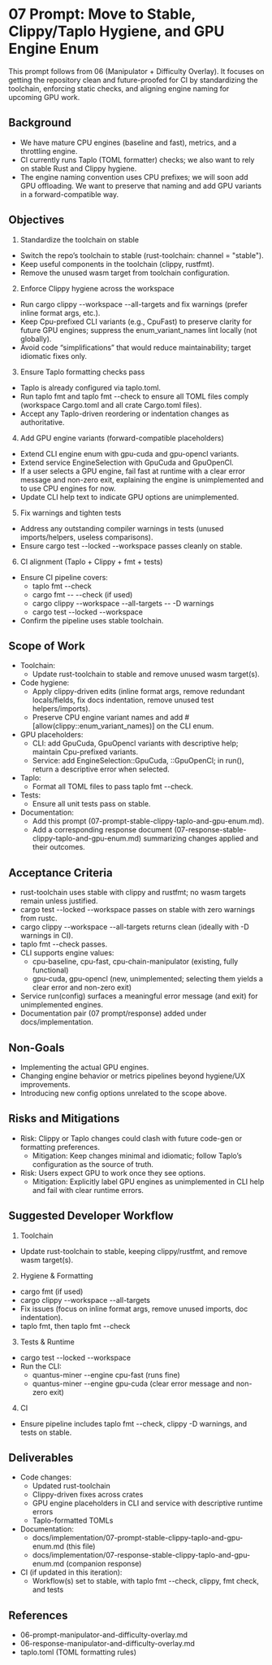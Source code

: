 # 07 Prompt: Move to Stable, Clippy/Taplo Hygiene, and GPU Engine Enum

This prompt follows from 06 (Manipulator + Difficulty Overlay). It focuses on getting the repository clean and future-proofed for CI by standardizing the toolchain, enforcing static checks, and aligning engine naming for upcoming GPU work.

## Background

- We have mature CPU engines (baseline and fast), metrics, and a throttling engine.
- CI currently runs Taplo (TOML formatter) checks; we also want to rely on stable Rust and Clippy hygiene.
- The engine naming convention uses CPU prefixes; we will soon add GPU offloading. We want to preserve that naming and add GPU variants in a forward-compatible way.

## Objectives

1) Standardize the toolchain on stable
- Switch the repo’s toolchain to stable (rust-toolchain: channel = "stable").
- Keep useful components in the toolchain (clippy, rustfmt).
- Remove the unused wasm target from toolchain configuration.

2) Enforce Clippy hygiene across the workspace
- Run cargo clippy --workspace --all-targets and fix warnings (prefer inline format args, etc.).
- Keep Cpu-prefixed CLI variants (e.g., CpuFast) to preserve clarity for future GPU engines; suppress the enum_variant_names lint locally (not globally).
- Avoid code “simplifications” that would reduce maintainability; target idiomatic fixes only.

3) Ensure Taplo formatting checks pass
- Taplo is already configured via taplo.toml.
- Run taplo fmt and taplo fmt --check to ensure all TOML files comply (workspace Cargo.toml and all crate Cargo.toml files).
- Accept any Taplo-driven reordering or indentation changes as authoritative.

4) Add GPU engine variants (forward-compatible placeholders)
- Extend CLI engine enum with gpu-cuda and gpu-opencl variants.
- Extend service EngineSelection with GpuCuda and GpuOpenCl.
- If a user selects a GPU engine, fail fast at runtime with a clear error message and non-zero exit, explaining the engine is unimplemented and to use CPU engines for now.
- Update CLI help text to indicate GPU options are unimplemented.

5) Fix warnings and tighten tests
- Address any outstanding compiler warnings in tests (unused imports/helpers, useless comparisons).
- Ensure cargo test --locked --workspace passes cleanly on stable.

6) CI alignment (Taplo + Clippy + fmt + tests)
- Ensure CI pipeline covers:
  - taplo fmt --check
  - cargo fmt -- --check (if used)
  - cargo clippy --workspace --all-targets -- -D warnings
  - cargo test --locked --workspace
- Confirm the pipeline uses stable toolchain.

## Scope of Work

- Toolchain:
  - Update rust-toolchain to stable and remove unused wasm target(s).
- Code hygiene:
  - Apply clippy-driven edits (inline format args, remove redundant locals/fields, fix docs indentation, remove unused test helpers/imports).
  - Preserve CPU engine variant names and add #[allow(clippy::enum_variant_names)] on the CLI enum.
- GPU placeholders:
  - CLI: add GpuCuda, GpuOpencl variants with descriptive help; maintain Cpu-prefixed variants.
  - Service: add EngineSelection::GpuCuda, ::GpuOpenCl; in run(), return a descriptive error when selected.
- Taplo:
  - Format all TOML files to pass taplo fmt --check.
- Tests:
  - Ensure all unit tests pass on stable.
- Documentation:
  - Add this prompt (07-prompt-stable-clippy-taplo-and-gpu-enum.md).
  - Add a corresponding response document (07-response-stable-clippy-taplo-and-gpu-enum.md) summarizing changes applied and their outcomes.

## Acceptance Criteria

- rust-toolchain uses stable with clippy and rustfmt; no wasm targets remain unless justified.
- cargo test --locked --workspace passes on stable with zero warnings from rustc.
- cargo clippy --workspace --all-targets returns clean (ideally with -D warnings in CI).
- taplo fmt --check passes.
- CLI supports engine values:
  - cpu-baseline, cpu-fast, cpu-chain-manipulator (existing, fully functional)
  - gpu-cuda, gpu-opencl (new, unimplemented; selecting them yields a clear error and non-zero exit)
- Service run(config) surfaces a meaningful error message (and exit) for unimplemented engines.
- Documentation pair (07 prompt/response) added under docs/implementation.

## Non-Goals

- Implementing the actual GPU engines.
- Changing engine behavior or metrics pipelines beyond hygiene/UX improvements.
- Introducing new config options unrelated to the scope above.

## Risks and Mitigations

- Risk: Clippy or Taplo changes could clash with future code-gen or formatting preferences.
  - Mitigation: Keep changes minimal and idiomatic; follow Taplo’s configuration as the source of truth.
- Risk: Users expect GPU to work once they see options.
  - Mitigation: Explicitly label GPU engines as unimplemented in CLI help and fail with clear runtime errors.

## Suggested Developer Workflow

1) Toolchain
- Update rust-toolchain to stable, keeping clippy/rustfmt, and remove wasm target(s).

2) Hygiene & Formatting
- cargo fmt (if used)
- cargo clippy --workspace --all-targets
- Fix issues (focus on inline format args, remove unused imports, doc indentation).
- taplo fmt, then taplo fmt --check

3) Tests & Runtime
- cargo test --locked --workspace
- Run the CLI:
  - quantus-miner --engine cpu-fast (runs fine)
  - quantus-miner --engine gpu-cuda (clear error message and non-zero exit)

4) CI
- Ensure pipeline includes taplo fmt --check, clippy -D warnings, and tests on stable.

## Deliverables

- Code changes:
  - Updated rust-toolchain
  - Clippy-driven fixes across crates
  - GPU engine placeholders in CLI and service with descriptive runtime errors
  - Taplo-formatted TOMLs
- Documentation:
  - docs/implementation/07-prompt-stable-clippy-taplo-and-gpu-enum.md (this file)
  - docs/implementation/07-response-stable-clippy-taplo-and-gpu-enum.md (companion response)
- CI (if updated in this iteration):
  - Workflow(s) set to stable, with taplo fmt --check, clippy, fmt check, and tests

## References

- 06-prompt-manipulator-and-difficulty-overlay.md
- 06-response-manipulator-and-difficulty-overlay.md
- taplo.toml (TOML formatting rules)
